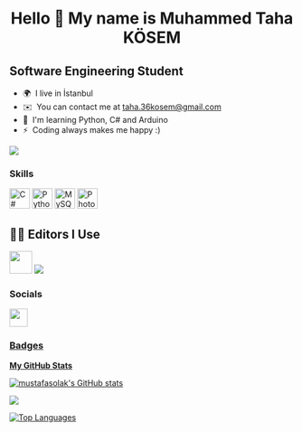 <h1 align="center"> Hello 👋 My name is Muhammed Taha KÖSEM

Software Engineering Student
-----------------------------------------

* 🌍  I live in İstanbul
* ✉️  You can contact me at [taha.36kosem@gmail.com](mailto:taha.36kosem@gmail.com)
* 🧠  I'm learning Python, C# and Arduino
* ⚡  Coding always makes me happy :)

<a href="https://www.github.com/MuhammedTaha1136" target="_blank" rel="noreferrer"><img
src="https://img.shields.io/github/followers/MuhammedTaha1136?logo=github&style=for-the-badge&color=0891b2&labelColor=1c1917" /></a>

### Skills

<p align="left">

<a href="https://docs.microsoft.com/en-us/dotnet/csharp/" target="_blank" rel="noreferrer"><img src="https://raw.githubusercontent.com/danielcranney/readme-generator/main/public/icons/skills/csharp-colored.svg" width="36" height="36" alt="C#" /></a>
<a href="https://www.python.org/" target="_blank" rel="noreferrer"><img src="https://raw.githubusercontent.com/danielcranney/readme-generator/main/public/icons/skills/python-colored.svg" width="36" height="36" alt="Python" /></a>
<a href="https://www.mysql.com/" target="_blank" rel="noreferrer"><img src="https://raw.githubusercontent.com/danielcranney/readme-generator/main/public/icons/skills/mysql-colored.svg" width="36" height="36" alt="MySQL" /></a>
<a href="https://www.adobe.com/uk/products/photoshop.html" target="_blank" rel="noreferrer"><img src="https://raw.githubusercontent.com/danielcranney/readme-generator/main/public/icons/skills/photoshop-colored.svg" width="36" height="36" alt="Photoshop" /></a>
</p>

<h2 align="left">👩‍💻 
Editors I Use</h2>

<p align="center">
  
<code><img height="40" width="40" src="https://img.utdstc.com/icon/ebd/c75/ebdc759e8c0dd0f603ea13620f6f2ff5221bc73ac9a823e9356ca7e09b90488a:200"></code>
 <code><img src="https://img.icons8.com/fluency/48/000000/visual-studio-2019.png"/></code>

### Socials

<p align="left"> <a href="https://www.github.com/MuhammedTaha1136" target="_blank" rel="noreferrer"><img src="https://raw.githubusercontent.com/danielcranney/readme-generator/main/public/icons/socials/github.svg" width="32" height="32" /></p>

### Badges

<b>My GitHub Stats</b>

<a href="http://www.github.com/MuhammedTaha1136"><img src="https://github-readme-stats.vercel.app/api?username=MuhammedTaha1136&show_icons=true&hide=&count_private=true&title_color=0891b2&text_color=ffffff&icon_color=0891b2&bg_color=1c1917&hide_border=true&show_icons=true" alt="mustafasolak's GitHub stats" /></a>

<a href="http://www.github.com/MuhammedTaha1136"><img src="https://github-readme-streak-stats.herokuapp.com/?user=MuhammedTaha1136&stroke=ffffff&background=1c1917&ring=0891b2&fire=0891b2&currStreakNum=ffffff&currStreakLabel=0891b2&sideNums=ffffff&sideLabels=ffffff&dates=ffffff&hide_border=true" /></a>


<a href="https://github.com/MuhammedTaha1136" align="left"><img src="https://github-readme-stats.vercel.app/api/top-langs/?username=MuhammedTaha1136&langs_count=10&title_color=0891b2&text_color=ffffff&icon_color=0891b2&bg_color=1c1917&hide_border=true&locale=en&custom_title=Top%20%Languages" alt="Top Languages" /></a>
